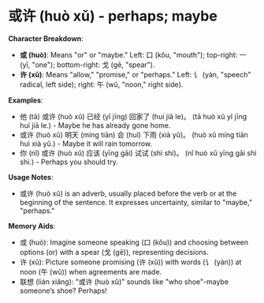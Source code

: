 # **或许 (huò xǔ) - perhaps; maybe**

**Character Breakdown**:  
- **或 (huò)**: Means "or" or "maybe." Left: 口 (kǒu, "mouth"); top-right: 一 (yī, "one"); bottom-right: 戈 (gē, "spear").  
- **许 (xǔ)**: Means "allow," "promise," or "perhaps." Left: 讠 (yán, "speech" radical, left side); right: 午 (wǔ, "noon," right side).

**Examples**:  
- 他 (tā) 或许 (huò xǔ) 已经 (yǐ jīng) 回家了 (huí jiā le)。 (tā huò xǔ yǐ jīng huí jiā le.) - Maybe he has already gone home.  
- 或许 (huò xǔ) 明天 (míng tiān) 会 (huì) 下雨 (xià yǔ)。 (huò xǔ míng tiān huì xià yǔ.) - Maybe it will rain tomorrow.  
- 你 (nǐ) 或许 (huò xǔ) 应该 (yīng gāi) 试试 (shì shi)。 (nǐ huò xǔ yīng gāi shì shi.) - Perhaps you should try.

**Usage Notes**:  
- 或许 (huò xǔ) is an adverb, usually placed before the verb or at the beginning of the sentence. It expresses uncertainty, similar to "maybe," "perhaps."

**Memory Aids**:  
- 或 (huò): Imagine someone speaking (口 (kǒu)) and choosing between options (or) with a spear (戈 (gē)), representing decisions.  
- 许 (xǔ): Picture someone promising (许 (xǔ)) with words (讠 (yán)) at noon (午 (wǔ)) when agreements are made.  
- 联想 (lián xiǎng): "或许 (huò xǔ)" sounds like "who shoe"-maybe someone’s shoe? Perhaps!